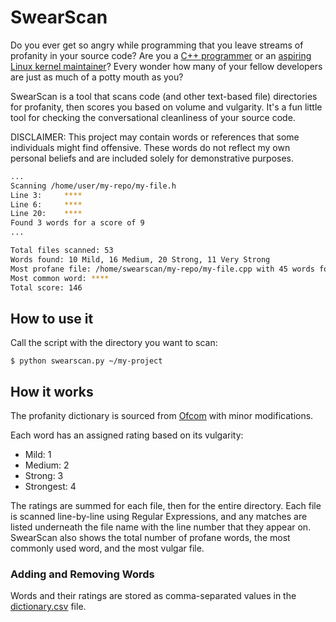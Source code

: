 # SwearScan

Do you ever get so angry while programming that you leave streams of profanity in your source code? Are you a [C++ programmer](https://www.wired.com/2011/02/cussing-in-commits-which-programming-language-inspires-the-most-swearing/) or an [aspiring Linux kernel maintainer](https://www.vidarholen.net/contents/wordcount/)? Every wonder how many of your fellow developers are just as much of a potty mouth as you?

SwearScan is a tool that scans code (and other text-based file) directories for profanity, then scores you based on volume and vulgarity. It's a fun little tool for checking the conversational cleanliness of your source code.

DISCLAIMER: This project may contain words or references that some individuals might find offensive. These words do not reflect my own personal beliefs and are included solely for demonstrative purposes. 

```bash
...
Scanning /home/user/my-repo/my-file.h
Line 3:	    ****
Line 6:	    ****
Line 20:    ****
Found 3 words for a score of 9
...

Total files scanned: 53
Words found: 10 Mild, 16 Medium, 20 Strong, 11 Very Strong
Most profane file: /home/swearscan/my-repo/my-file.cpp with 45 words for a score of 121
Most common word: ****
Total score: 146
```

## How to use it

Call the script with the directory you want to scan:

```$ python swearscan.py ~/my-project```

## How it works

The profanity dictionary is sourced from [Ofcom](http://www.digitalspy.com/tv/news/a809925/ofcom-swear-words-ranking-in-order-of-offensiveness/) with minor modifications.

Each word has an assigned rating based on its vulgarity:

- Mild: 1
- Medium: 2
- Strong: 3
- Strongest: 4

The ratings are summed for each file, then for the entire directory. Each file is scanned line-by-line using Regular Expressions, and any matches are listed underneath the file name with the line number that they appear on. SwearScan also shows the total number of profane words, the most commonly used word, and the most vulgar file.

### Adding and Removing Words

Words and their ratings are stored as comma-separated values in the [dictionary.csv](dictionary.csv) file.
